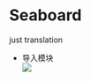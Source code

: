# Seaboard
just translation

- 导入模块  
	![](https://raw.githubusercontent.com/baibaibai66/Seaborn/pictures/1.jpg)
